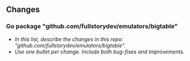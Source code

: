 ## Changes

### Go package "github.com/fullstorydev/emulators/bigtable"

* _In this list, describe the changes in this repo: "github.com/fullstorydev/emulators/bigtable"._
* _Use one bullet per change. Include both bug-fixes and improvements._
